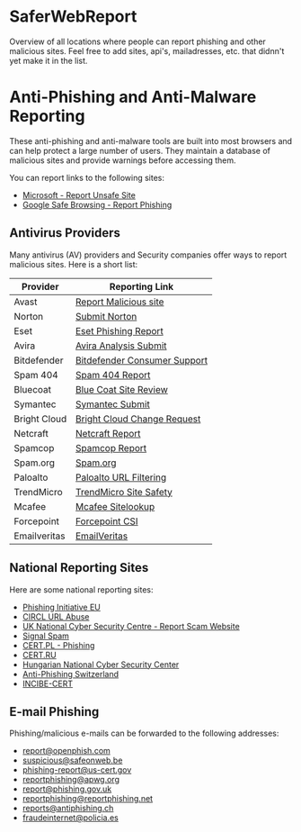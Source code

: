 # SaferWebReport
Overview of all locations where people can report phishing and other malicious sites. 
Feel free to add sites, api's, mailadresses, etc. that didnn't yet make it in the list.

# Anti-Phishing and Anti-Malware Reporting

These anti-phishing and anti-malware tools are built into most browsers and can help protect a large number of users. They maintain a database of malicious sites and provide warnings before accessing them.

You can report links to the following sites:

- [Microsoft - Report Unsafe Site](https://www.microsoft.com/en-us/wdsi/support/report-unsafe-site)
- [Google Safe Browsing - Report Phishing](https://safebrowsing.google.com/safebrowsing/report_phish/?hl=en)

## Antivirus Providers

Many antivirus (AV) providers and Security companies offer ways to report malicious sites. Here is a short list:

| Provider | Reporting Link |
| -------- | -------------- |
| Avast    | [Report Malicious site](https://www.avast.com/report-malicious-file.php#mac) |
| Norton   | [Submit Norton](https://submit.norton.com/) |
| Eset     | [Eset Phishing Report](https://phishing.eset.com/en-us/report) |
| Avira    | [Avira Analysis Submit](https://www.avira.com/en/analysis/submit) |
| Bitdefender | [Bitdefender Consumer Support](https://www.bitdefender.com/consumer/support/answer/29358/) |
| Spam 404 | [Spam 404 Report](https://www.spam404.com/report.html) |
| Bluecoat | [Blue Coat Site Review](http://sitereview.bluecoat.com/#/) |
| Symantec | [Symantec Submit](https://symsubmit.symantec.com/) |
| Bright Cloud | [Bright Cloud Change Request](https://www.brightcloud.com/tools/change-request.php) |
| Netcraft | [Netcraft Report](https://report.netcraft.com/) |
| Spamcop | [Spamcop Report](https://www.spamcop.net) |
| Spam.org | [Spam.org](https://www.spam.org/) |
| Paloalto | [Paloalto URL Filtering](https://urlfiltering.paloaltonetworks.com/) |
| TrendMicro | [TrendMicro Site Safety](https://global.sitesafety.trendmicro.com/index.php) |
| Mcafee | [Mcafee Sitelookup](https://sitelookup.mcafee.com/en/feedback/url) |
| Forcepoint | [Forcepoint CSI](https://csi.forcepoint.com/) |
| Emailveritas | [EmailVeritas](https://www.emailveritas.com/report-phish) |

## National Reporting Sites

Here are some national reporting sites:

- [Phishing Initiative EU](https://phishing-initiative.eu/contrib/)
- [CIRCL URL Abuse](https://www.circl.lu/urlabuse/)
- [UK National Cyber Security Centre - Report Scam Website](https://www.ncsc.gov.uk/section/about-this-website/report-scam-website)
- [Signal Spam](https://www.signal-spam.fr/en/)
- [CERT.PL - Phishing](https://incydent.cert.pl/phishing)
- [CERT.RU](https://www.cert.ru/en/abuse.shtml)
- [Hungarian National Cyber Security Center](https://nki.gov.hu/en/ncsc/contents/it-security-incident-reporting/)
- [Anti-Phishing Switzerland](https://www.antiphishing.ch/en/)
- [INCIBE-CERT](https://www.incibe-cert.es/notificaciones)

## E-mail Phishing

Phishing/malicious e-mails can be forwarded to the following addresses:

- report@openphish.com
- suspicious@safeonweb.be
- phishing-report@us-cert.gov
- reportphishing@apwg.org
- report@phishing.gov.uk
- reportphishing@reportphishing.net
- reports@antiphishing.ch
- fraudeinternet@policia.es
